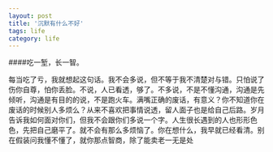```yaml
---
layout: post
title: '沉默有什么不好'
tags: life
category: life
---
```


####吃一堑，长一智。

每当吃了亏，我就想起这句话。我不会多说，但不等于我不清楚对与错。只怕说了伤你自尊，怕你丢脸。不说，人已看透，够了。不多说，不是不懂沟通，沟通是先倾听，沟通是有目的的说，不是跑火车。满嘴正确的废话，有意义？你不知道你在废话的时候别人多烦么？从来不喜欢把事情说透，留人面子也是给自己后路。岁月告诉我如何面对你们，但我不会跟你们多说一个字。人生很长遇到的人也形形色色，先把自己磨平了。就不会有那么多烦恼了。你在想什么，我早就已经看清。别在假装问我懂不懂了，就你那点智商，除了能卖老一无是处
